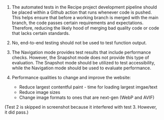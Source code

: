 1. The automated tests in the Recipe project development pipeline should be placed within a Github action that runs whenever code is pushed. This helps ensure that before a working branch is merged with the main branch, the code passes certain requirements and expectations. Therefore, reducing the likely hood of merging bad quality code or code that lacks certain standards. 

2. No, end-to-end testing should not be used to test function output. 

3. The Navigation mode provides test results that include performance checks. However, the Snapshot mode does not provide this type of evaluation. The Snapshot mode should be utilized to test accessibility, while the Navigation mode should be used to evaluate performance. 
   
4. Performance qualities to change and improve the website:
   * Reduce largest contentful paint - time for loading largest imgae/text
   * Reduce image sizes
   * Change image formats to ones that are next-gen (WebP and AVIF)
  

(Test 2 is skipped in screenshot because it interfered with test 3. However, it did pass.)





